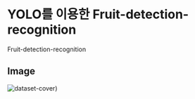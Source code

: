 YOLO를 이용한 Fruit-detection-recognition 
==========
Fruit-detection-recognition 

Image
 -------------
![dataset-cover](https://user-images.githubusercontent.com/106592497/182137506-afbc86bd-6bbd-4e42-937a-df030fa90da8.jpg))
